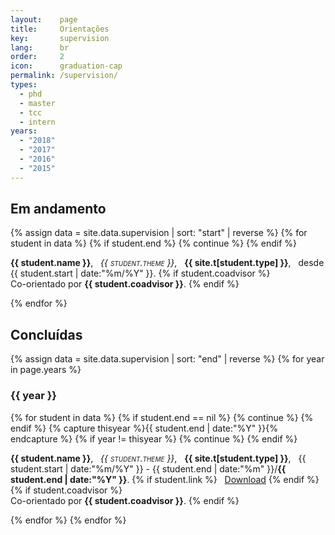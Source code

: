 ```yaml
---
layout:    page
title:     Orientações
key:       supervision
lang:      br
order:     2
icon:      graduation-cap
permalink: /supervision/
types:
  - phd
  - master
  - tcc
  - intern
years:
  - "2018"
  - "2017"
  - "2016"
  - "2015"
---
```


## Em andamento

<div class="row students"> <div class="col-xs-12">
{% assign data = site.data.supervision | sort: "start" | reverse %}
{% for student in data %}
{% if student.end %} {% continue %} {% endif %}
<p class="student">
  <strong> {{ student.name }}</strong>, &nbsp;
  <em style="font-variant: small-caps"> {{ student.theme }}</em>, &nbsp;
  <strong>{{ site.t[student.type] }}</strong>, &nbsp;
  desde {{ student.start | date:"%m/%Y" }}.
  {% if student.coadvisor %}
  <br>Co-orientado por <strong>{{ student.coadvisor }}</strong>.
  {% endif %}
</p>
{% endfor %}
</div> </div>

## Concluídas

<div class="row students"> <div class="col-xs-12">
{% assign data = site.data.supervision | sort: "end" | reverse %}
{% for year in page.years %}
<h3> {{ year }} </h3>
{% for student in data %}
{% if student.end == nil %} {% continue %} {% endif %}
{% capture thisyear %}{{ student.end | date:"%Y" }}{% endcapture %}
{% if year != thisyear %} {% continue %} {% endif %}
<p class="student">
  <strong> {{ student.name }}</strong>, &nbsp;
  <em style="font-variant: small-caps"> {{ student.theme }}</em>, &nbsp;
  <strong>{{ site.t[student.type] }}</strong>, &nbsp;
  {{ student.start | date:"%m/%Y" }} -
  {{ student.end | date:"%m" }}/<strong>{{ student.end | date:"%Y" }}</strong>.
  {% if student.link %}
  &nbsp;
  <a href="{{ site.baseurl }}/assets/{{ student.link }}">Download</a>
  {% endif %}
  {% if student.coadvisor %}
  <br>Co-orientado por <strong>{{ student.coadvisor }}</strong>.
  {% endif %}
</p>
{% endfor %}
{% endfor %}
</div> </div>
